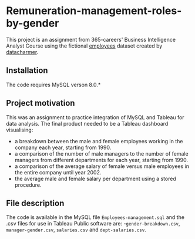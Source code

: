 # Remuneration-management-roles-by-gender

This project is an assignment from 365-careers' Business Intelligence Analyst Course using the fictional [employees](https://github.datacharmercom/datacharmer/test_db) dataset created by [datacharmer](https://github.com/datacharmer).

## Installation
The code requires MySQL verson 8.0.* 

## Project motivation
This was an assignment to practice integration of MySQL and Tableau for data analysis. The final product needed to be a Tableau dashboard visualising:
- a breakdown between the male and female employees working in the company each year, starting from 1990. 
- a comparison of the number of male managers to the number of female managers from different departments for each year, starting from 1990.
- a comparison of the average salary of female versus male employees in the entire company until year 2002.
- the average male and female salary per department  using a stored procedure.

## File description
The code is available in the MySQL file `Employees-management.sql` and the .csv files for use in Tableau Public software are:
-`gender-breakdown.csv`, `manager-gender.csv`, `salaries.csv` and `dept-salaries.csv`.

